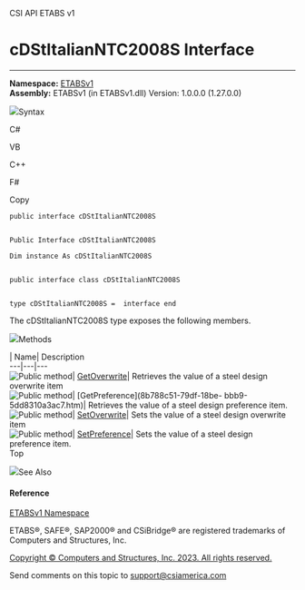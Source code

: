 ﻿

CSI API ETABS v1

# cDStItalianNTC2008S Interface  
  
---  
  
**Namespace:** [ETABSv1](2780f1b8-2033-5289-2298-1cdb2a7508d9.htm)  
**Assembly:** ETABSv1 (in ETABSv1.dll) Version: 1.0.0.0 (1.27.0.0)

![](../icons/SectionExpanded.png)Syntax

C#

VB

C++

F#

Copy

    
    
    public interface cDStItalianNTC2008S
    
    
    Public Interface cDStItalianNTC2008S
    
    Dim instance As cDStItalianNTC2008S
    
    
    public interface class cDStItalianNTC2008S
    
    
    type cDStItalianNTC2008S =  interface end

The cDStItalianNTC2008S type exposes the following members.

![](../icons/SectionExpanded.png)Methods

| Name| Description  
---|---|---  
![Public method](../icons/pubmethod.gif)|
[GetOverwrite](75d18de3-efc6-bd17-5897-6ca656904c32.htm)|  Retrieves the value
of a steel design overwrite item  
![Public method](../icons/pubmethod.gif)| [GetPreference](8b788c51-79df-18be-
bbb9-5dd8310a3ac7.htm)|  Retrieves the value of a steel design preference
item.  
![Public method](../icons/pubmethod.gif)|
[SetOverwrite](50716055-d5a1-5186-6a86-4c522f058903.htm)|  Sets the value of a
steel design overwrite item  
![Public method](../icons/pubmethod.gif)|
[SetPreference](6000887e-901a-bc4f-886a-01821553e7bb.htm)|  Sets the value of
a steel design preference item.  
Top

![](../icons/SectionExpanded.png)See Also

#### Reference

[ETABSv1 Namespace](2780f1b8-2033-5289-2298-1cdb2a7508d9.htm)

ETABS®, SAFE®, SAP2000® and CSiBridge® are registered trademarks of Computers
and Structures, Inc.  

[Copyright © Computers and Structures, Inc. 2023. All rights
reserved.](http://www.csiamerica.com)

Send comments on this topic to
[support@csiamerica.com](mailto:support%40csiamerica.com?Subject=CSI%20API%20ETABS%20v1)

